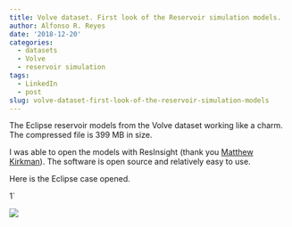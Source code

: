 ```yaml
---
title: Volve dataset. First look of the Reservoir simulation models.
author: Alfonso R. Reyes
date: '2018-12-20'
categories:
  - datasets
  - Volve
  - reservoir simulation
tags:
  - LinkedIn
  - post
slug: volve-dataset-first-look-of-the-reservoir-simulation-models
---
```


The Eclipse reservoir models from the Volve dataset working like a charm. The compressed file is 399 MB in size.

I was able to open the models with ResInsight (thank you [Matthew Kirkman](https://www.linkedin.com/in/ACoAAAD01-wB7lEC1xekjxKlzTRAcP5SNTNvhwo/?lipi=urn%3Ali%3Apage%3Ad_flagship3_profile_view_base_recent_activity_details_shares%3BFgtbhW3cSPyO0PLFB88xRw%3D%3D)). The software is open source and relatively easy to use.

Here is the Eclipse case opened.

1`

[![](/img/volve_resmodel_01.png)](/img/volve_resmodel_01.png)
